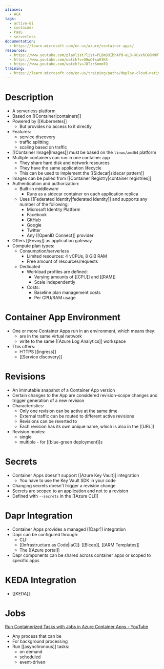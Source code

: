 ```yaml
---
aliases:
  - ACA
tags:
  - active-di
  - container
  - PaaS
  - serverless
documentation:
  - https://learn.microsoft.com/en-us/azure/container-apps/
resources:
  - https://www.youtube.com/playlist?list=PLBmBUIbhAfd-eLB-XGxxhC68MNVl3I-Gi
  - https://www.youtube.com/watch?v=0HwQfsa03K8
  - https://www.youtube.com/watch?v=JDTzrSmmmTQ
training:
  - https://learn.microsoft.com/en-us/training/paths/deploy-cloud-native-applications-to-azure-container-apps/
---
```

# Description
- A serverless platform
- Based on [[Container|containers]]
- Powered by [[Kubernetes]]
	- But provides no access to it directly
- Features:
	- service discovery
	- traffic splitting
	- scaling based on traffic
- [[Container Image|Images]] must be based on the `linux/amd64` platform
- Multiple containers can run in one container app
	- They share hard disk and network resources
	- They have the same application lifecycle
	- This can be used to implement the [[Sidecar|sidecar pattern]]
- Images can be pulled from [[Container Registry|container registries]]
- Authentication and authorization:
	- Built-in middleware
		- Runs as a sidecar container on each application replica
	- Uses [[Federated Identity|federated identity]] and supports any number of the following:
		- Microsoft Identity Platform
		- Facebook
		- GitHub
		- Google
		- Twitter
		- Any [[OpenID Connect]] provider
- Offers [[Envoy]] as application gateway
- Compute plan types:
	- Consumption/serverless
		- Limited resources: 4 vCPUs, 8 GiB RAM
		- Free amount of resources/requests
	- Dedicated
		- Workload profiles are defined:
			- Varying amounts of [[CPU]] and [[RAM]]
			- Scale independently
		- Costs:
			- Baseline plan management costs
			- Per CPU/RAM usage

# Container App Environment
- One or more Container Apps run in an environment, which means they:
	- are in the same virtual network
	- write to the same [[Azure Log Analytics]] workspace
- This offers:
	- HTTPS [[ingress]]
	- [[Service discovery]]
# Revisions
- An immutable snapshot of a Container App version
- Certain changes to the App are considered revision-scope changes and trigger generation of a new revision
- Characteristics:
	- Only one revision can be active at the same time
	- External traffic can be routed to different active revisions
	- Revisions can be reverted to
	- Each revision has its own unique name, which is also in the [[URL]]
- Revision modes:
	- single
	- multiple - for [[blue-green deployment]]s
# Secrets
- Container Apps doesn't support [[Azure Key Vault]] integration
	- You have to use the Key Vault SDK in your code
- Changing secrets doesn't trigger a revision change
- Secrets are scoped to an application and not to a revision
- Defined with `--secrets` in the [[Azure CLI]]
# Dapr Integration
- Container Apps provides a managed [[Dapr]] integration
- Dapr can be configured through:
	- CLI
	- [[Infrastructure as Code|IaC]]: [[Bicep]], [[ARM Templates]]
	- The [[Azure portal]]
- Dapr components can be shared across container apps or scoped to specific apps
# KEDA Integration
- [[KEDA]]
# Jobs
[Run Containerized Tasks with Jobs in Azure Container Apps - YouTube](https://www.youtube.com/watch?v=keg6C3WcJEw)
- Any process that can be
- For background processing
- Run [[asynchronous]] tasks:
	- on demand
	- scheduled
	- event-driven